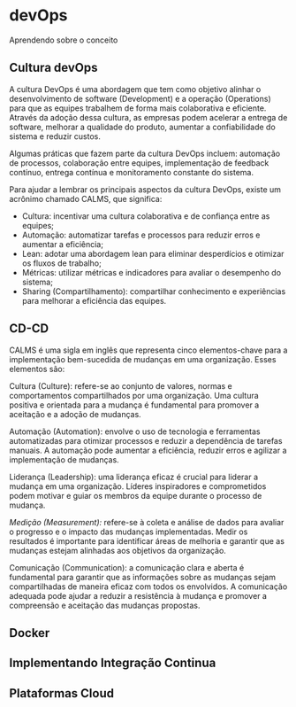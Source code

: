 # devOps
Aprendendo sobre o conceito 

## Cultura devOps
  A cultura DevOps é uma abordagem que tem como objetivo alinhar o desenvolvimento de software (Development) e a operação (Operations) para que as equipes trabalhem de forma mais colaborativa e eficiente. Através da adoção dessa cultura, as empresas podem acelerar a entrega de software, melhorar a qualidade do produto, aumentar a confiabilidade do sistema e reduzir custos.

Algumas práticas que fazem parte da cultura DevOps incluem: automação de processos, colaboração entre equipes, implementação de feedback contínuo, entrega contínua e monitoramento constante do sistema.

Para ajudar a lembrar os principais aspectos da cultura DevOps, existe um acrônimo chamado CALMS, que significa:

* Cultura: incentivar uma cultura colaborativa e de confiança entre as equipes;
* Automação: automatizar tarefas e processos para reduzir erros e aumentar a eficiência;
* Lean: adotar uma abordagem lean para eliminar desperdícios e otimizar os fluxos de trabalho;
* Métricas: utilizar métricas e indicadores para avaliar o desempenho do sistema;
* Sharing (Compartilhamento): compartilhar conhecimento e experiências para melhorar a eficiência das equipes.
  


## CD-CD
  
  CALMS é uma sigla em inglês que representa cinco elementos-chave para a implementação bem-sucedida de mudanças em uma organização. Esses elementos são:

Cultura (Culture): refere-se ao conjunto de valores, normas e comportamentos compartilhados por uma organização. Uma cultura positiva e orientada para a mudança é fundamental para promover a aceitação e a adoção de mudanças.

Automação (Automation): envolve o uso de tecnologia e ferramentas automatizadas para otimizar processos e reduzir a dependência de tarefas manuais. A automação pode aumentar a eficiência, reduzir erros e agilizar a implementação de mudanças.

Liderança (Leadership): uma liderança eficaz é crucial para liderar a mudança em uma organização. Líderes inspiradores e comprometidos podem motivar e guiar os membros da equipe durante o processo de mudança.

*Medição (Measurement):* refere-se à coleta e análise de dados para avaliar o progresso e o impacto das mudanças implementadas. Medir os resultados é importante para identificar áreas de melhoria e garantir que as mudanças estejam alinhadas aos objetivos da organização.

Comunicação (Communication): a comunicação clara e aberta é fundamental para garantir que as informações sobre as mudanças sejam compartilhadas de maneira eficaz com todos os envolvidos. A comunicação adequada pode ajudar a reduzir a resistência à mudança e promover a compreensão e aceitação das mudanças propostas.
  
## Docker
## Implementando Integração Continua
## Plataformas Cloud
